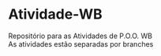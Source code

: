 # Atividade-WB
Repositório para as Atividades de P.O.O. WB
<br>
As atividades estão separadas por branches 

